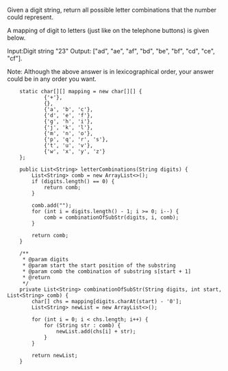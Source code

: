 Given a digit string, return all possible letter combinations that the number could represent.

A mapping of digit to letters (just like on the telephone buttons) is given below.

Input:Digit string "23"
Output: ["ad", "ae", "af", "bd", "be", "bf", "cd", "ce", "cf"].

Note:
Although the above answer is in lexicographical order, your answer could be in any order you want. 

```
    static char[][] mapping = new char[][] {
            {'+'},
            {},
            {'a', 'b', 'c'},
            {'d', 'e', 'f'},
            {'g', 'h', 'i'},
            {'j', 'k', 'l'},
            {'m', 'n', 'o'},
            {'p', 'q', 'r', 's'},
            {'t', 'u', 'v'},
            {'w', 'x', 'y', 'z'}
    };

    public List<String> letterCombinations(String digits) {
        List<String> comb = new ArrayList<>();
        if (digits.length() == 0) {
            return comb;
        }

        comb.add("");
        for (int i = digits.length() - 1; i >= 0; i--) {
            comb = combinationOfSubStr(digits, i, comb);
        }

        return comb;
    }

    /**
     * @param digits
     * @param start the start position of the substring
     * @param comb the combination of substring s[start + 1]
     * @return
     */
    private List<String> combinationOfSubStr(String digits, int start, List<String> comb) {
        char[] chs = mapping[digits.charAt(start) - '0'];
        List<String> newList = new ArrayList<>();

        for (int i = 0; i < chs.length; i++) {
            for (String str : comb) {
                newList.add(chs[i] + str);
            }
        }

        return newList;
    }
```
